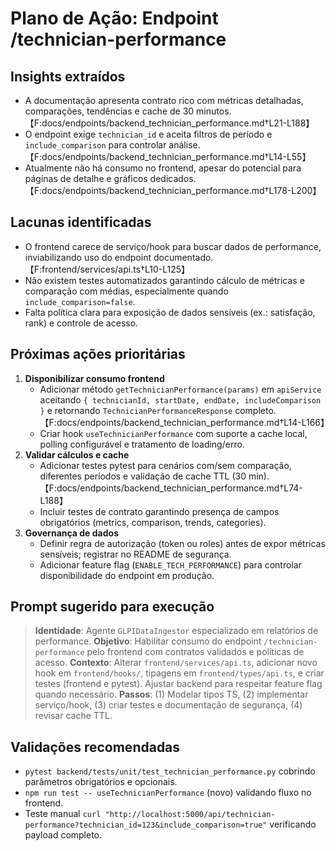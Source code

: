# Plano de Ação: Endpoint /technician-performance

## Insights extraídos
- A documentação apresenta contrato rico com métricas detalhadas, comparações, tendências e cache de 30 minutos.【F:docs/endpoints/backend_technician_performance.md†L21-L188】
- O endpoint exige `technician_id` e aceita filtros de período e `include_comparison` para controlar análise.【F:docs/endpoints/backend_technician_performance.md†L14-L55】
- Atualmente não há consumo no frontend, apesar do potencial para páginas de detalhe e gráficos dedicados.【F:docs/endpoints/backend_technician_performance.md†L178-L200】

## Lacunas identificadas
- O frontend carece de serviço/hook para buscar dados de performance, inviabilizando uso do endpoint documentado.【F:frontend/services/api.ts†L10-L125】
- Não existem testes automatizados garantindo cálculo de métricas e comparação com médias, especialmente quando `include_comparison=false`.
- Falta política clara para exposição de dados sensíveis (ex.: satisfação, rank) e controle de acesso.

## Próximas ações prioritárias
1. **Disponibilizar consumo frontend**  
   - Adicionar método `getTechnicianPerformance(params)` em `apiService` aceitando `{ technicianId, startDate, endDate, includeComparison }` e retornando `TechnicianPerformanceResponse` completo.【F:docs/endpoints/backend_technician_performance.md†L14-L166】
   - Criar hook `useTechnicianPerformance` com suporte a cache local, polling configurável e tratamento de loading/erro.
2. **Validar cálculos e cache**  
   - Adicionar testes pytest para cenários com/sem comparação, diferentes períodos e validação de cache TTL (30 min).【F:docs/endpoints/backend_technician_performance.md†L74-L188】
   - Incluir testes de contrato garantindo presença de campos obrigatórios (metrics, comparison, trends, categories).
3. **Governança de dados**  
   - Definir regra de autorização (token ou roles) antes de expor métricas sensíveis; registrar no README de segurança.
   - Adicionar feature flag (`ENABLE_TECH_PERFORMANCE`) para controlar disponibilidade do endpoint em produção.

## Prompt sugerido para execução
> **Identidade**: Agente `GLPIDataIngestor` especializado em relatórios de performance.
> **Objetivo**: Habilitar consumo do endpoint `/technician-performance` pelo frontend com contratos validados e políticas de acesso.
> **Contexto**: Alterar `frontend/services/api.ts`, adicionar novo hook em `frontend/hooks/`, tipagens em `frontend/types/api.ts`, e criar testes (frontend e pytest). Ajustar backend para respeitar feature flag quando necessário.
> **Passos**: (1) Modelar tipos TS, (2) implementar serviço/hook, (3) criar testes e documentação de segurança, (4) revisar cache TTL.

## Validações recomendadas
- `pytest backend/tests/unit/test_technician_performance.py` cobrindo parâmetros obrigatórios e opcionais.
- `npm run test -- useTechnicianPerformance` (novo) validando fluxo no frontend.
- Teste manual `curl "http://localhost:5000/api/technician-performance?technician_id=123&include_comparison=true"` verificando payload completo.
